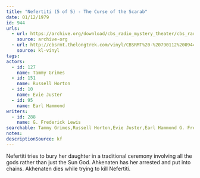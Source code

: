 ```yaml
---
title: "Nefertiti (5 of 5) - The Curse of the Scarab"
date: 01/12/1979
id: 944
urls: 
  - url: https://archive.org/download/cbs_radio_mystery_theater/cbs_radio_mystery_theater-0901-0950.zip/cbs_radio_mystery_theater-0901-0950%2Fcbsrmt_0944_neferitiri_part_5_the_curse_of_the_scarab.mp3
    source: archive-org
  - url: http://cbsrmt.thelongtrek.com/vinyl/CBSRMT%20-%20790112%200944%20Nefertiti%20The%20Curse%20Of%20The%20Scarab_afrts.mp3
    source: kl-vinyl
tags: 
actors:  
  - id: 127
    name: Tammy Grimes  
  - id: 151
    name: Russell Horton  
  - id: 10
    name: Evie Juster  
  - id: 95
    name: Earl Hammond
writers:  
  - id: 288
    name: G. Frederick Lewis
searchable: Tammy Grimes,Russell Horton,Evie Juster,Earl Hammond G. Frederick Lewis
notes: 
descriptionSource: kf
---
```

Nefertiti tries to bury her daughter in a traditional ceremony involving all the gods rather than just the Sun God. Ahkenaten has her arrested and put into chains. Akhenaten dies while trying to kill Nefertiti.